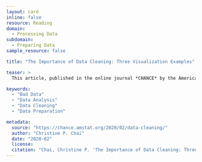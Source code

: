 ```yaml
---
layout: card
inline: false
resource: Reading
domain:
  - Processing Data
subdomain:
  - Preparing Data
sample_resource: false

title: "The Importance of Data Cleaning: Three Visualization Examples"

teaser: >
  This article, published in the online journal *CHANCE* by the American Statistical Association, provides examples of how inadequate data preparation can dramatically impact analysis and presents case studies that demonstrate why data inspection and preparation is such an important part of the data science life cycle.

keywords:
  - "Bad Data"
  - "Data Analysis"
  - "Data Cleaning"
  - "Data Preparation"

metadata:
  source: "https://chance.amstat.org/2020/02/data-cleaning/"
  author: "Christine P. Chai"
  date: "2020-02"
  license:
  citation: "Chai, Christine P. 'The Importance of Data Cleaning: Three Visualization Examples.' _CHANCE_, American Statistical Association, Feb. 2020, https://chance.amstat.org/2020/02/data-cleaning/. Accessed 31 July 2024."
---
```


